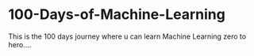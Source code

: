 # 100-Days-of-Machine-Learning
This is the 100 days journey where u can learn Machine Learning zero to hero....
